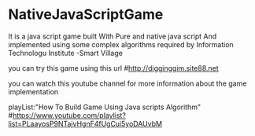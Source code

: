 # NativeJavaScriptGame
It is a java script game built With Pure and native java script And implemented using some complex algorithms required by Information Technologu Institute -Smart Village

you can try this game using this url 
#http://digginggim.site88.net

you can watch this youtube channel for more information about the game implementation

playList:"How To Build Game Using Java scripts Algorithm" 
#https://www.youtube.com/playlist?list=PLaayosP9NTajvHgnF4fUgCui5yoDAUvbM
